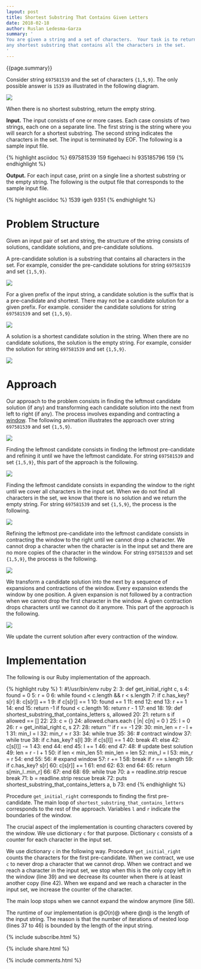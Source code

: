 ```yaml
---
layout: post
title: Shortest Substring That Contains Given Letters
date: 2018-02-18
author: Ruslan Ledesma-Garza
summary: '
You are given a string and a set of characters.  Your task is to return
any shortest substring that contains all the characters in the set.
'
---
```


{{page.summary}}

Consider string `697581539` and the set of characters `{1,5,9}`.
The only possible answer is `1539` as illustrated in the following diagram.

![](/assets/2018-02-18-solution.gif)

When there is no shortest substring, return the empty string.

**Input.**
The input consists of one or more cases.
Each case consists of two strings, each one on a separate line.
The first string is the string where you will search for a shortest substring.
The second string indicates the characters in the set.
The input is terminated by EOF.
The following is a sample input file.

{% highlight asciidoc %}
697581539
159
figehaeci
hi
935185796
159
{% endhighlight %}

**Output.**
For each input case, print on a single line a shortest substring or
the empty string.  The following is the output file that corresponds
to the sample input file.

{% highlight asciidoc %}
1539
igeh
9351
{% endhighlight %}

# Problem Structure

Given an input pair of set and string, the structure of the string
consists of solutions, candidate solutions, and pre-candidate
solutions.

A pre-candidate solution is a substring that contains all characters
in the set.  For example, consider the pre-candidate solutions for
string `697581539` and set `{1,5,9}`.

![](/assets/2018-02-18-pre-candidates.gif)

For a given prefix of the input string, a candidate solution is the
suffix that is a pre-candidate and shortest.  There may not be a
candidate solution for a given prefix.  For example. consider the
candidate solutions for string `697581539` and set `{1,5,9}`.

![](/assets/2018-02-18-candidates.gif)

A solution is a shortest candidate solution in the string.  When there
are no candidate solutions, the solution is the empty string.  For
example, consider the solution for string `697581539` and set
`{1,5,9}`.

![](/assets/2018-02-18-solution.gif)

# Approach

Our approach to the problem consists in finding the leftmost candidate
solution (if any) and transforming each candidate solution into the
next from left to right (if any).  The process involves expanding and
contracting a
[window](https://stackoverflow.com/questions/8269916/what-is-sliding-window-algorithm-examples).
The following animation illustrates the approach over string
`697581539` and set `{1,5,9}`.

![](/assets/2018-02-18-procedure.gif)

Finding the leftmost candidate consists in finding the leftmost
pre-candidate and refining it until we have the leftmost candidate.
For string `697581539` and set `{1,5,9}`, this part of the approach
is the following.

![](/assets/2018-02-18-procedure-first-part.gif)

Finding the leftmost candidate consists in expanding the window to the
right until we cover all characters in the input set.  When we do not
find all characters in the set, we know that there is no solution and
we return the empty string.  For string `697581539` and set `{1,5,9}`,
the process is the following.

![](/assets/2018-02-18-first-pre-candidate.gif)

Refining the leftmost pre-candidate into the leftmost candidate
consists in contracting the window to the right until we cannot drop a
character.  We cannot drop a character when the character is in the
input set and there are no more copies of the character in the window.
For string `697581539` and set `{1,5,9}`, the process is the
following.

![](/assets/2018-02-18-first-candidate.gif)

We transform a candidate solution into the next by a sequence of
expansions and contractions of the window.  Every expansion extends
the window by one position.  A given expansion is not followed by a
contraction when we cannot drop the first character in the window.  A
given contraction drops characters until we cannot do it anymore.
This part of the approach is the following.

![](/assets/2018-02-18-procedure-second-part.gif)

We update the current solution after every contraction of the window.

# Implementation

The following is our Ruby implementation of the approach.

{% highlight ruby %}
 1: #!/usr/bin/env ruby
 2: 
 3: def get_initial_right c, s
 4:   found = 0
 5:   r = 0
 6:   while found < c.length && r < s.length
 7:     if c.has_key? s[r]
 8:       c[s[r]] += 1
 9:       if c[s[r]] == 1
10:         found += 1
11:       end
12:     end
13:     r += 1
14:   end
15:   return -1 if found < c.length
16:   return r - 1
17: end
18: 
19: def shortest_substring_that_contains_letters s, allowed
20: 
21:   return s if allowed == []
22: 
23:   c = {}
24:   allowed.chars.each { |n| c[n] = 0 }
25:   l = 0
26:   r = get_initial_right c, s
27: 
28:   return '' if r == -1
29: 
30:   min_len = r - l + 1
31:   min_l = l
32:   min_r = r
33: 
34:   while true
35: 
36:     # contract window
37:     while true
38:       if c.has_key? s[l]
39:         if c[s[l]] == 1
40:           break
41:         else
42:           c[s[l]] -= 1
43:         end
44:       end
45:       l += 1
46:     end
47: 
48:     # update best solution
49:     len = r - l + 1
50:     if len < min_len
51:       min_len = len
52:       min_l = l
53:       min_r = r
54:     end
55: 
56:     # expand window
57:     r += 1
58:     break if r == s.length
59:     if c.has_key? s[r]
60:       c[s[r]] += 1
61:     end
62: 
63:   end
64: 
65:   return s[min_l..min_r]
66: 
67: end
68: 
69: while true
70:   a = readline.strip rescue break
71:   b = readline.strip rescue break
72:   puts shortest_substring_that_contains_letters a, b
73: end
{% endhighlight %}

Procedure `get_initial_right` corresponds to finding the first
pre-candidate.  The main loop of
`shortest_substring_that_contains_letters` corresponds to the rest of
the approach.  Variables `l` and `r` indicate the boundaries of the
window.

The crucial aspect of the implementation is counting characters
covered by the window.  We use dictionary `c` for that purpose.
Dictionary `c` consists of a counter for each character in the input
set.

We use dictionary `c` in the following way.  Procedure
`get_initial_right` counts the characters for the first pre-candidate.
When we contract, we use `c` to never drop a character that we cannot
drop.  When we contract and we reach a character in the input set, we
stop when this is the only copy left in the window (line 39) and we
decrease its counter when there is at least another copy (line 42).
When we expand and we reach a character in the input set, we increase
the counter of the character.

The main loop stops when we cannot expand the window anymore (line
58).

The runtime of our implementation is $@O(n)@$ where $@n@$ is the
length of the input string.  The reason is that the number of
iterations of nested loop (lines 37 to 46) is bounded by the length of
the input string.

{% include subscribe.html %}

{% include share.html %}

{% include comments.html %}
